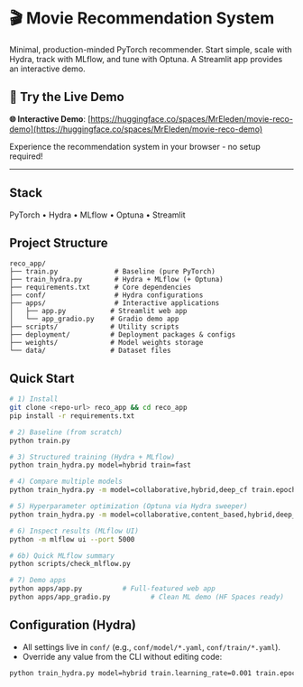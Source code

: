 # 🎬 Movie Recommendation System

Minimal, production-minded PyTorch recommender. Start simple, scale with Hydra, track with MLflow, and tune with Optuna. A Streamlit app provides an interactive demo.

## 🚀 Try the Live Demo

**🌐 Interactive Demo**: [https://huggingface.co/spaces/MrEleden/movie-reco-demo](https://huggingface.co/spaces/MrEleden/movie-reco-demo)

Experience the recommendation system in your browser - no setup required!

---

## Stack
PyTorch • Hydra • MLflow • Optuna • Streamlit

## Project Structure
```
reco_app/
├── train.py              # Baseline (pure PyTorch)
├── train_hydra.py        # Hydra + MLflow (+ Optuna)
├── requirements.txt      # Core dependencies
├── conf/                 # Hydra configurations
├── apps/                 # Interactive applications
│   ├── app.py           # Streamlit web app
│   └── app_gradio.py    # Gradio demo app
├── scripts/             # Utility scripts
├── deployment/          # Deployment packages & configs
├── weights/             # Model weights storage
└── data/                # Dataset files
```

## Quick Start
```bash
# 1) Install
git clone <repo-url> reco_app && cd reco_app
pip install -r requirements.txt

# 2) Baseline (from scratch)
python train.py

# 3) Structured training (Hydra + MLflow)
python train_hydra.py model=hybrid train=fast

# 4) Compare multiple models
python train_hydra.py -m model=collaborative,hybrid,deep_cf train.epochs=5

# 5) Hyperparameter optimization (Optuna via Hydra sweeper)
python train_hydra.py -m model=collaborative,content_based,hybrid,deep_cf   train=production hydra/sweeper=optuna_production

# 6) Inspect results (MLflow UI)
python -m mlflow ui --port 5000

# 6b) Quick MLflow summary
python scripts/check_mlflow.py

# 7) Demo apps
python apps/app.py          # Full-featured web app
python apps/app_gradio.py          # Clean ML demo (HF Spaces ready)
```

## Configuration (Hydra)
- All settings live in `conf/` (e.g., `conf/model/*.yaml`, `conf/train/*.yaml`).
- Override any value from the CLI without editing code:
```bash
python train_hydra.py model=hybrid train.learning_rate=0.001 train.epochs=10
```
